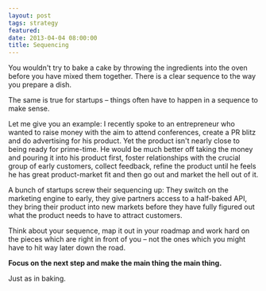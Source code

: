 ```yaml
---
layout: post
tags: strategy
featured: 
date: 2013-04-04 08:00:00
title: Sequencing
---
```

You wouldn't try to bake a cake by throwing the ingredients into the oven before you have mixed them together. There is a clear sequence to the way you prepare a dish.

The same is true for startups – things often have to happen in a sequence to make sense.

Let me give you an example: I recently spoke to an entrepreneur who wanted to raise money with the aim to attend conferences, create a PR blitz and do advertising for his product. Yet the product isn't nearly close to being ready for prime-time. He would be much better off taking the money and pouring it into his product first, foster relationships with the crucial group of early customers, collect feedback, refine the product until he feels he has great product-market fit and then go out and market the hell out of it.

A bunch of startups screw their sequencing up: They switch on the marketing engine to early, they give partners access to a half-baked API, they bring their product into new markets before they have fully figured out what the product needs to have to attract customers.

Think about your sequence, map it out in your roadmap and work hard on the pieces which are right in front of you – not the ones which you might have to hit way later down the road.

**Focus on the next step and make the main thing the main thing.**

Just as in baking.